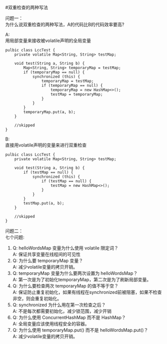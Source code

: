 #双重检查的两种写法

问题一：  
为什么说双重检查的两种写法，A的代码比B的代码效率要高?  

A:  
用局部变量来接收被volatile声明的全局变量
```
pulbic class LccTest {
    private volatile Map<String, String> testMap;
    
    void test(String a, String b) {
        Map<String, String> temporaryMap = testMap;
        if (temporaryMap == null) {
            synchronized (this) {
                temporaryMap = testMap;
                if (temporaryMap == null) {
                    temporaryMap = new HashMap<>();
                    testMap = temporaryMap;
                }
            }
        }
        temporaryMap.put(a, b);
    }
    
    //skipped
}
```

B:  
直接用volatile声明的变量来进行双重检查
```
pulbic class LccTest {
    private volatile Map<String, String> testMap;
    
    void test(String a, String b) {
        if (testMap == null) {
            synchronized (this) {
                if (testMap == null) {
                    testMap = new HashMap<>();
                }
            }
        }
        testMap.put(a, b);
    }
    
    //skipped
}
```


问题二：  
七个问题:
1. Q: helloWordsMap 变量为什么使用 volatile 限定词？  
A: 保证共享变量在线程间的可见性
2. Q: 为什么要 temporaryMap 变量？  
A: 减少volatile变量的拷贝开销。
3. Q: temporaryMap 变量为什么要两次设置为 helloWordsMap？  
A: 第一次是为了初始化temporaryMap，第二次是为了刷新局部变量。
4. Q: 为什么要检查两次 temporaryMap 的值不等于空？  
A: 保证防止重复初始化，如果有线程在synchronized前被阻塞，如果不检查非空，则会重复初始化。
5. Q: synchronized 为什么用在第一次检查之后？  
A: 不是每次都需要初始化，减少锁范围，减少开销
6. Q: 为什么使用 ConcurrentHashMap 而不是 HashMap？  
A: 全局变量应该使用线程安全的容器。
7. Q: 为什么使用 temporaryMap.put() 而不是 helloWordsMap.put()？  
A: 减少volatile变量的拷贝开销。
